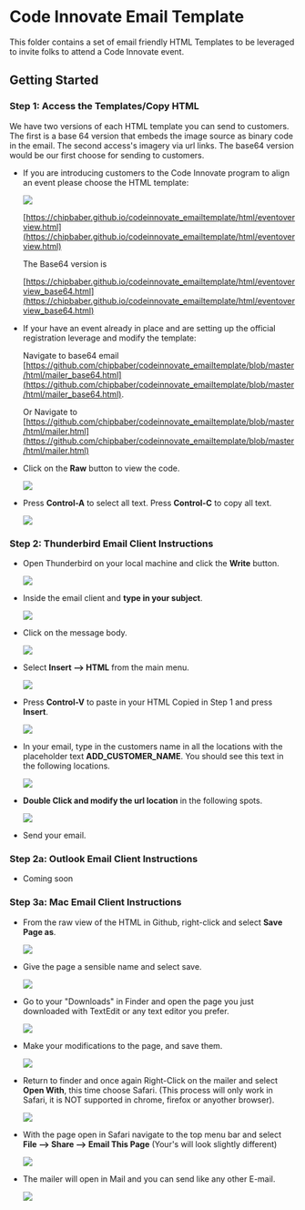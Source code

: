 # Code Innovate Email Template
This folder contains a set of email friendly HTML Templates to be leveraged to invite folks to attend a Code Innovate event.

## Getting Started

### **Step 1:** Access the Templates/Copy HTML
We have two versions of each HTML template you can send to customers. The first is a base 64 version that embeds the image source as binary code in the email. The second access's imagery via url links. The base64 version would be our first choose for sending to customers.

- If you are introducing customers to the Code Innovate program to align an event please choose the HTML template:

  ![](images/README-d82ded6f.png)

  [https://chipbaber.github.io/codeinnovate_emailtemplate/html/eventoverview.html](https://chipbaber.github.io/codeinnovate_emailtemplate/html/eventoverview.html)

  The Base64 version is

  [https://chipbaber.github.io/codeinnovate_emailtemplate/html/eventoverview_base64.html](https://chipbaber.github.io/codeinnovate_emailtemplate/html/eventoverview_base64.html)

- If your have an event already in place and are setting up the official registration leverage and modify the template:

  Navigate to base64 email [https://github.com/chipbaber/codeinnovate_emailtemplate/blob/master/html/mailer_base64.html](https://github.com/chipbaber/codeinnovate_emailtemplate/blob/master/html/mailer_base64.html).

   Or Navigate to [https://github.com/chipbaber/codeinnovate_emailtemplate/blob/master/html/mailer.html](https://github.com/chipbaber/codeinnovate_emailtemplate/blob/master/html/mailer.html)

- Click on the **Raw** button to view the code.

  ![](images/README-b1064f4c.png)

- Press **Control-A** to select all text. Press **Control-C** to copy all text.

  ![](images/README-367ebbf8.png)

### **Step 2:** Thunderbird Email Client Instructions

- Open Thunderbird on your local machine and click the **Write** button.

  ![](images/README-27fe768d.png)

- Inside the email client and **type in your subject**.

  ![](images/README-560f7ab0.png)

- Click on the message body.

  ![](images/README-1f73e986.png)

- Select **Insert --> HTML** from the main menu.

  ![](images/README-53c269d4.png)

- Press **Control-V** to paste in your HTML Copied in Step 1 and press **Insert**.

  ![](images/README-4869fdab.png)

- In your email, type in the customers name in all the locations with the placeholder text **ADD_CUSTOMER_NAME**. You should see this text in the following locations.

  ![](images/README-66532a6f.png)

- **Double Click and modify the url location** in the following spots.

  ![](images/README-fa2f767e.png)

- Send your email.

### **Step 2a:** Outlook Email Client Instructions

- Coming soon


### **Step 3a:** Mac Email Client Instructions

- From the raw view of the HTML in Github, right-click and select
**Save Page as**.

  ![](images/mac1.png)

- Give the page a sensible name and select save.

  ![](images/mac2.png)

- Go to your "Downloads" in Finder and open the page you just downloaded with TextEdit or any text editor you prefer.

  ![](images/mac3.png)

- Make your modifications to the page, and save them.

  ![](images/mac4.png)

- Return to finder and once again Right-Click on the mailer and select **Open With**, this time choose Safari. (This process will only work in Safari, it is NOT supported in chrome, firefox or anyother browser).

  ![](images/mac5.png)

- With the page open in Safari navigate to the top menu bar and select **File --> Share --> Email This Page** (Your's will look slightly different)

  ![](images/mac6.png)

- The mailer will open in Mail and you can send like any other E-mail.

  ![](images/mac7.png)
